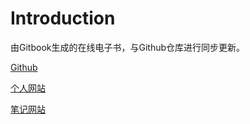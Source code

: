# Introduction

由Gitbook生成的在线电子书，与Github仓库进行同步更新。

[Github](https://github.com/christopherzh)

[个人网站](https://tonialove.me)

[笔记网站](https://notes.tonialove.me)

